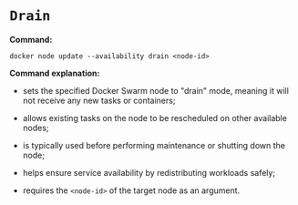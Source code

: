 # `Drain`

**Command:**

```commandline
docker node update --availability drain <node-id>
```

**Command explanation:**

* sets the specified Docker Swarm node to "drain" mode, meaning it will not receive any new tasks or containers;
* allows existing tasks on the node to be rescheduled on other available nodes;
* is typically used before performing maintenance or shutting down the node;


* helps ensure service availability by redistributing workloads safely;
* requires the `<node-id>` of the target node as an argument.
